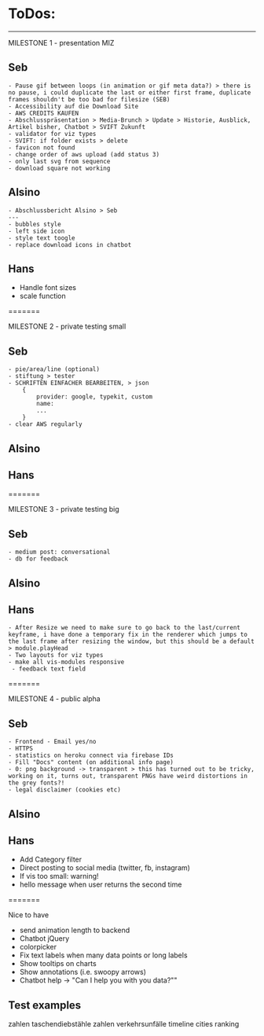 # ToDos:
---



MILESTONE 1 - presentation MIZ

## Seb
	- Pause gif between loops (in animation or gif meta data?) > there is no pause, i could duplicate the last or either first frame, duplicate frames shouldn't be too bad for filesize (SEB)
	- Accessibility auf die Download Site
	- AWS CREDITS KAUFEN
	- Abschlusspräsentation > Media-Brunch > Update > Historie, Ausblick, Artikel bisher, Chatbot > SVIFT Zukunft
	- validator for viz types
	- SVIFT: if folder exists > delete
	- favicon not found
	- change order of aws upload (add status 3)
	- only last svg from sequence
	- download square not working

## Alsino
	- Abschlussbericht Alsino > Seb
	---
	- bubbles style
	- left side icon
	- style text toogle
	- replace download icons in chatbot

## Hans
- Handle font sizes
- scale function




=======




MILESTONE 2 - private testing small

## Seb
	- pie/area/line (optional)
	- stiftung > tester
	- SCHRIFTEN EINFACHER BEARBEITEN, > json
		{
			provider: google, typekit, custom
			name: 
			...
		}
	- clear AWS regularly
## Alsino
## Hans




=======




MILESTONE 3 - private testing big

## Seb
	- medium post: conversational
	- db for feedback
## Alsino
## Hans
	- After Resize we need to make sure to go back to the last/current keyframe, i have done a temporary fix in the renderer which jumps to the last frame after resizing the window, but this should be a default > module.playHead
	- Two layouts for viz types
	- make all vis-modules responsive
	 - feedback text field




=======




MILESTONE 4 - public alpha

## Seb
	- Frontend - Email yes/no
	- HTTPS
	- statistics on heroku connect via firebase IDs
	- Fill "Docs" content (on additional info page)
	- 0: png background -> transparent > this has turned out to be tricky, working on it, turns out, transparent PNGs have weird distortions in the grey fonts?!
	- legal disclaimer (cookies etc)

## Alsino
## Hans
- Add Category filter
- Direct posting to social media (twitter, fb, instagram)
- If vis too small: warning!
- hello message when user returns the second time




=======




Nice to have
- send animation length to backend
- Chatbot jQuery
- colorpicker
- Fix text labels when many data points or long labels
- Show tooltips on charts
- Show annotations (i.e. swoopy arrows)
- Chatbot help -> "Can I help you with you data?""





## Test examples 
zahlen taschendiebstähle
zahlen verkehrsunfälle
timeline
cities ranking
